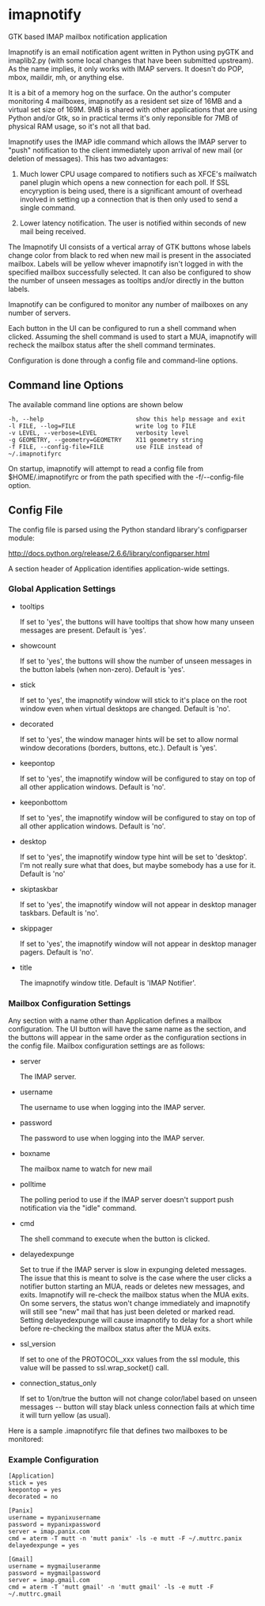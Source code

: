 imapnotify
==========

GTK based IMAP mailbox notification application

Imapnotify is an email notification agent written in Python using
pyGTK and imaplib2.py (with some local changes that have been
submitted upstream).  As the name implies, it only works with IMAP
servers.  It doesn't do POP, mbox, maildir, mh, or anything else.

It is a bit of a memory hog on the surface.  On the author's computer
monitoring 4 mailboxes, imapnotify as a resident set size of 16MB and
a virtual set size of 169M.  9MB is shared with other applications
that are using Python and/or Gtk, so in practical terms it's only
reponsible for 7MB of physical RAM usage, so it's not all that bad.

Imapnotify uses the IMAP idle command which allows the IMAP server to
"push" notification to the client immediately upon arrival of new mail
(or deletion of messages).  This has two advantages:

  1. Much lower CPU usage compared to notifiers such as XFCE's
     mailwatch panel plugin which opens a new connection for each
     poll.  If SSL encyryption is being used, there is a significant
     amount of overhead involved in setting up a connection that is
     then only used to send a single command.

  2. Lower latency notification.  The user is notified within seconds
     of new mail being received.

The Imapnotify UI consists of a vertical array of GTK buttons whose
labels change color from black to red when new mail is present in the
associated mailbox.  Labels will be yellow whever imapnotify isn't
logged in with the specified mailbox successfully selected.  It can
also be configured to show the number of unseen messages as tooltips
and/or directly in the button labels.

Imapnotify can be configured to monitor any number of mailboxes on any
number of servers.

Each button in the UI can be configured to run a shell command when
clicked.  Assuming the shell command is used to start a MUA,
imapnotify will recheck the mailbox status after the shell command
terminates.

Configuration is done through a config file and command-line options.

Command line Options
--------------------

The available command line options are shown below

    -h, --help                          show this help message and exit
    -l FILE, --log=FILE                 write log to FILE
    -v LEVEL, --verbose=LEVEL           verbosity level
    -g GEOMETRY, --geometry=GEOMETRY    X11 geometry string
    -f FILE, --config-file=FILE         use FILE instead of ~/.imapnotifyrc

On startup, imapnotify will attempt to read a config file from
$HOME/.imapnotifyrc or from the path specified with the
-f/--config-file option.

Config File
-----------

The config file is parsed using the Python standard library's
configparser module:

 http://docs.python.org/release/2.6.6/library/configparser.html

A section header of Application identifies application-wide
settings.  

### Global Application Settings

 * tooltips

   If set to 'yes', the buttons will have tooltips that show how
   many unseen messages are present.  Default is 'yes'.

 * showcount

   If set to 'yes', the buttons will show the number of unseen
   messages in the button labels (when non-zero).  Default is 'yes'.

 * stick         

   If set to 'yes', the imapnotify window will stick to it's
   place on the root window even when virtual desktops are
   changed.  Default is 'no'.

 * decorated

   If set to 'yes', the window manager hints will be set to
   allow normal window decorations (borders, buttons, etc.).
   Default is 'yes'.

 * keepontop

   If set to 'yes', the imapnotify window will be configured
   to stay on top of all other application windows.  Default is
   'no'.

 * keeponbottom

   If set to 'yes', the imapnotify window will be configured
   to stay on top of all other application windows.  Default is
  'no'.

 * desktop
 
   If set to 'yes', the imapnotify window type hint will be set
   to 'desktop'.  I'm not really sure what that does, but maybe
   somebody has a use for it.  Default is 'no'

 * skiptaskbar

   If set to 'yes', the imapnotify window will not appear in
   desktop manager taskbars.  Default is 'no'.

  * skippager

    If set to 'yes', the imapnotify window will not appear in
    desktop manager pagers.  Default is 'no'.

  * title

    The imapnotify window title.  Default is 'IMAP Notifier'.


### Mailbox Configuration Settings

Any section with a name other than Application defines a mailbox
configuration.  The UI button will have the same name as the section,
and the buttons will appear in the same order as the configuration
sections in the config file. Mailbox configuration settings are as
follows:

 * server

   The IMAP server.

 * username

   The username to use when logging into the IMAP server.

 * password

   The password to use when logging into the IMAP server.

 * boxname

   The mailbox name to watch for new mail

 * polltime

   The polling period to use if the IMAP server doesn't support push
   notification via the "idle" command.

 * cmd

   The shell command to execute when the button is clicked.

 * delayedexpunge

   Set to true if the IMAP server is slow in expunging deleted
   messages.  The issue that this is meant to solve is the case where
   the user clicks a notifier button starting an MUA, reads or deletes
   new messages, and exits.  Imapnotify will re-check the mailbox
   status when the MUA exits.  On some servers, the status won't
   change immediately and imapnotify will still see "new" mail that
   has just been deleted or marked read.  Setting delayedexpunge will
   cause imapnotify to delay for a short while before re-checking the
   mailbox status after the MUA exits.

 * ssl_version

   If set to one of the PROTOCOL_xxx values from the ssl module, this
   value will be passed to ssl.wrap_socket() call.

 * connection_status_only

   If set to 1/on/true the button will not change color/label based on
   unseen messages -- button will stay black unless connection fails
   at which time it will turn yellow (as usual).

Here is a sample .imapnotifyrc file that defines two mailboxes to be
monitored:

### Example Configuration

    [Application]
    stick = yes
    keepontop = yes
    decorated = no
    
    [Panix]
    username = mypanixusername
    password = mypanixpassword
    server = imap.panix.com
    cmd = aterm -T mutt -n 'mutt panix' -ls -e mutt -F ~/.muttrc.panix
    delayedexpunge = yes

    [Gmail]
    username = mygmailuseranme
    password = mygmailpassword
    server = imap.gmail.com
    cmd = aterm -T 'mutt gmail' -n 'mutt gmail' -ls -e mutt -F ~/.muttrc.gmail
